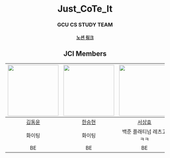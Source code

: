 <div align=center>

# Just_CoTe_It

### GCU CS STUDY TEAM
#### [노션 링크](https://www.notion.so/Just-CoTe-It-168b57869061808b84a5c7c9aadcff0d)

## JCI Members
<img width="160px" src="https://avatars.githubusercontent.com/u/105594739?v=4"/> | <img width="160px" src="https://avatars.githubusercontent.com/u/106726806?v=4"/> | <img width="160px" src="https://avatars.githubusercontent.com/u/106726806?v=4"/> | <img width="160px" src="https://avatars.githubusercontent.com/u/106726806?v=4"/> | <img width="160px" src="https://github.com/user-attachments/assets/59238f65-6ab9-47fb-8280-e857af769ed5"/> |
|:-----:|:-----:|:-----:|:-----:|:-----:|
|[김동윤](https://github.com/dyk-im)|[한승현](https://github.com/1winhyun)|[서상효](https://github.com/seoshinehyo)| [황세빈](https://github.com/Hwang-sebin)| [이지훈](https://github.com/huncozyboy)|
|화이팅|화이팅|백준 플래티넘 레츠고 ㅋㅋ|화이팅|난 이 게임을 해봤어요|
|BE|BE|BE|BE|BE|

</div>
<br/>
